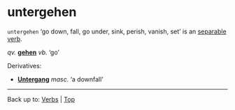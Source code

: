 # untergehen

`untergehen` ‘go down, fall, go under, sink, perish, vanish, set’ is an [separable verb](../../separableVerbs.md).

*qv.* **[gehen](../../g/ge/gehen.md)** *vb.* ‘go’

Derivatives:
- **[Untergang](../../../nouns/u/un/Untergang.md)** *masc.* ‘a downfall’

----

Back up to: [Verbs](../../index.md) | [Top](../../../index.md)
